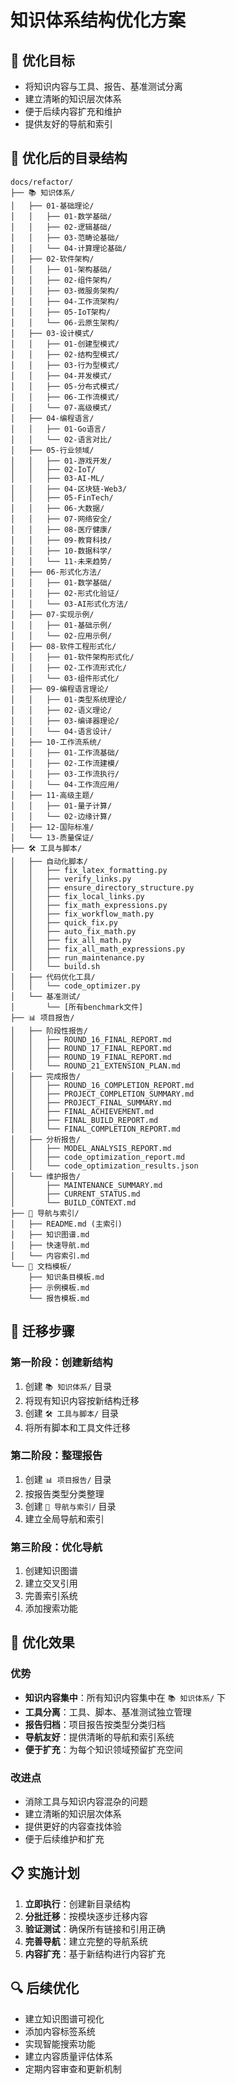 # 知识体系结构优化方案

## 🎯 优化目标

- 将知识内容与工具、报告、基准测试分离
- 建立清晰的知识层次体系
- 便于后续内容扩充和维护
- 提供友好的导航和索引

## 📁 优化后的目录结构

```text
docs/refactor/
├── 📚 知识体系/
│   ├── 01-基础理论/
│   │   ├── 01-数学基础/
│   │   ├── 02-逻辑基础/
│   │   ├── 03-范畴论基础/
│   │   └── 04-计算理论基础/
│   ├── 02-软件架构/
│   │   ├── 01-架构基础/
│   │   ├── 02-组件架构/
│   │   ├── 03-微服务架构/
│   │   ├── 04-工作流架构/
│   │   ├── 05-IoT架构/
│   │   └── 06-云原生架构/
│   ├── 03-设计模式/
│   │   ├── 01-创建型模式/
│   │   ├── 02-结构型模式/
│   │   ├── 03-行为型模式/
│   │   ├── 04-并发模式/
│   │   ├── 05-分布式模式/
│   │   ├── 06-工作流模式/
│   │   └── 07-高级模式/
│   ├── 04-编程语言/
│   │   ├── 01-Go语言/
│   │   └── 02-语言对比/
│   ├── 05-行业领域/
│   │   ├── 01-游戏开发/
│   │   ├── 02-IoT/
│   │   ├── 03-AI-ML/
│   │   ├── 04-区块链-Web3/
│   │   ├── 05-FinTech/
│   │   ├── 06-大数据/
│   │   ├── 07-网络安全/
│   │   ├── 08-医疗健康/
│   │   ├── 09-教育科技/
│   │   ├── 10-数据科学/
│   │   └── 11-未来趋势/
│   ├── 06-形式化方法/
│   │   ├── 01-数学基础/
│   │   ├── 02-形式化验证/
│   │   └── 03-AI形式化方法/
│   ├── 07-实现示例/
│   │   ├── 01-基础示例/
│   │   └── 02-应用示例/
│   ├── 08-软件工程形式化/
│   │   ├── 01-软件架构形式化/
│   │   ├── 02-工作流形式化/
│   │   └── 03-组件形式化/
│   ├── 09-编程语言理论/
│   │   ├── 01-类型系统理论/
│   │   ├── 02-语义理论/
│   │   ├── 03-编译器理论/
│   │   └── 04-语言设计/
│   ├── 10-工作流系统/
│   │   ├── 01-工作流基础/
│   │   ├── 02-工作流建模/
│   │   ├── 03-工作流执行/
│   │   └── 04-工作流应用/
│   ├── 11-高级主题/
│   │   ├── 01-量子计算/
│   │   └── 02-边缘计算/
│   ├── 12-国际标准/
│   └── 13-质量保证/
├── 🛠️ 工具与脚本/
│   ├── 自动化脚本/
│   │   ├── fix_latex_formatting.py
│   │   ├── verify_links.py
│   │   ├── ensure_directory_structure.py
│   │   ├── fix_local_links.py
│   │   ├── fix_math_expressions.py
│   │   ├── fix_workflow_math.py
│   │   ├── quick_fix.py
│   │   ├── auto_fix_math.py
│   │   ├── fix_all_math.py
│   │   ├── fix_all_math_expressions.py
│   │   ├── run_maintenance.py
│   │   └── build.sh
│   ├── 代码优化工具/
│   │   └── code_optimizer.py
│   └── 基准测试/
│       └── [所有benchmark文件]
├── 📊 项目报告/
│   ├── 阶段性报告/
│   │   ├── ROUND_16_FINAL_REPORT.md
│   │   ├── ROUND_17_FINAL_REPORT.md
│   │   ├── ROUND_19_FINAL_REPORT.md
│   │   └── ROUND_21_EXTENSION_PLAN.md
│   ├── 完成报告/
│   │   ├── ROUND_16_COMPLETION_REPORT.md
│   │   ├── PROJECT_COMPLETION_SUMMARY.md
│   │   ├── PROJECT_FINAL_SUMMARY.md
│   │   ├── FINAL_ACHIEVEMENT.md
│   │   ├── FINAL_BUILD_REPORT.md
│   │   └── FINAL_COMPLETION_REPORT.md
│   ├── 分析报告/
│   │   ├── MODEL_ANALYSIS_REPORT.md
│   │   ├── code_optimization_report.md
│   │   └── code_optimization_results.json
│   └── 维护报告/
│       ├── MAINTENANCE_SUMMARY.md
│       ├── CURRENT_STATUS.md
│       └── BUILD_CONTEXT.md
├── 📖 导航与索引/
│   ├── README.md (主索引)
│   ├── 知识图谱.md
│   ├── 快速导航.md
│   └── 内容索引.md
└── 📝 文档模板/
    ├── 知识条目模板.md
    ├── 示例模板.md
    └── 报告模板.md
```

## 🔄 迁移步骤

### 第一阶段：创建新结构

1. 创建 `📚 知识体系/` 目录
2. 将现有知识内容按新结构迁移
3. 创建 `🛠️ 工具与脚本/` 目录
4. 将所有脚本和工具文件迁移

### 第二阶段：整理报告

1. 创建 `📊 项目报告/` 目录
2. 按报告类型分类整理
3. 创建 `📖 导航与索引/` 目录
4. 建立全局导航和索引

### 第三阶段：优化导航

1. 创建知识图谱
2. 建立交叉引用
3. 完善索引系统
4. 添加搜索功能

## 🎯 优化效果

### 优势

- **知识内容集中**：所有知识内容集中在 `📚 知识体系/` 下
- **工具分离**：工具、脚本、基准测试独立管理
- **报告归档**：项目报告按类型分类归档
- **导航友好**：提供清晰的导航和索引系统
- **便于扩充**：为每个知识领域预留扩充空间

### 改进点

- 消除工具与知识内容混杂的问题
- 建立清晰的知识层次体系
- 提供更好的内容查找体验
- 便于后续维护和扩充

## 📋 实施计划

1. **立即执行**：创建新目录结构
2. **分批迁移**：按模块逐步迁移内容
3. **验证测试**：确保所有链接和引用正确
4. **完善导航**：建立完整的导航系统
5. **内容扩充**：基于新结构进行内容扩充

## 🔍 后续优化

- 建立知识图谱可视化
- 添加内容标签系统
- 实现智能搜索功能
- 建立内容质量评估体系
- 定期内容审查和更新机制
